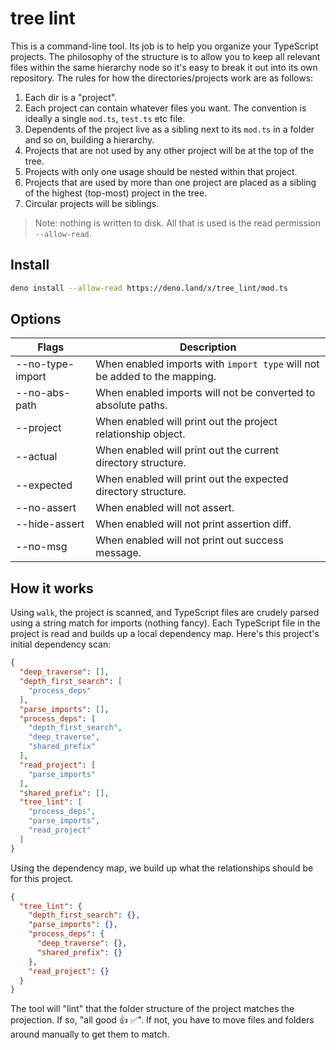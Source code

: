 # tree lint

This is a command-line tool. Its job is to help you organize your TypeScript projects. The philosophy of the structure is to allow you to keep all relevant files within the same hierarchy node so it's easy to break it out into its own repository. The rules for how the directories/projects work are as follows:

1. Each dir is a "project".
2. Each project can contain whatever files you want. The convention is ideally a single `mod.ts`, `test.ts` etc file.
3. Dependents of the project live as a sibling next to its `mod.ts` in a folder and so on, building a hierarchy.
4. Projects that are not used by any other project will be at the top of the tree.
5. Projects with only one usage should be nested within that project.
6. Projects that are used by more than one project are placed as a sibling of the highest (top-most) project in the tree.
7. Circular projects will be siblings.

> Note: nothing is written to disk. All that is used is the read permission `--allow-read`.

## Install

```bash
deno install --allow-read https://deno.land/x/tree_lint/mod.ts
```

## Options

| Flags            | Description                                                                |
|------------------|----------------------------------------------------------------------------|
| --no-type-import | When enabled imports with `import type` will not be added to the mapping.  |
| --no-abs-path    | When enabled imports will not be converted to absolute paths.              |
| --project        | When enabled will print out the project relationship object.               |
| --actual         | When enabled will print out the current directory structure.               |
| --expected       | When enabled will print out the expected directory structure.              |
| --no-assert      | When enabled will not assert.                                              |
| --hide-assert    | When enabled will not print assertion diff.                                |
| --no-msg         | When enabled will not print out success message.                           |

## How it works

Using `walk`, the project is scanned, and TypeScript files are crudely parsed using a string match for imports (nothing fancy). Each TypeScript file in the project is read and builds up a local dependency map. Here's this project's initial dependency scan:

```json
{
  "deep_traverse": [],
  "depth_first_search": [
    "process_deps"
  ],
  "parse_imports": [],
  "process_deps": [
    "depth_first_search",
    "deep_traverse",
    "shared_prefix"
  ],
  "read_project": [
    "parse_imports"
  ],
  "shared_prefix": [],
  "tree_lint": [
    "process_deps",
    "parse_imports",
    "read_project"
  ]
}
```

Using the dependency map, we build up what the relationships should be for this project.

```json
{
  "tree_lint": {
    "depth_first_search": {},
    "parse_imports": {},
    "process_deps": {
      "deep_traverse": {},
      "shared_prefix": {}
    },
    "read_project": {}
  }
}
```

The tool will "lint" that the folder structure of the project matches the projection. If so, "all good 👍 ✅". If not, you have to move files and folders around manually to get them to match.
